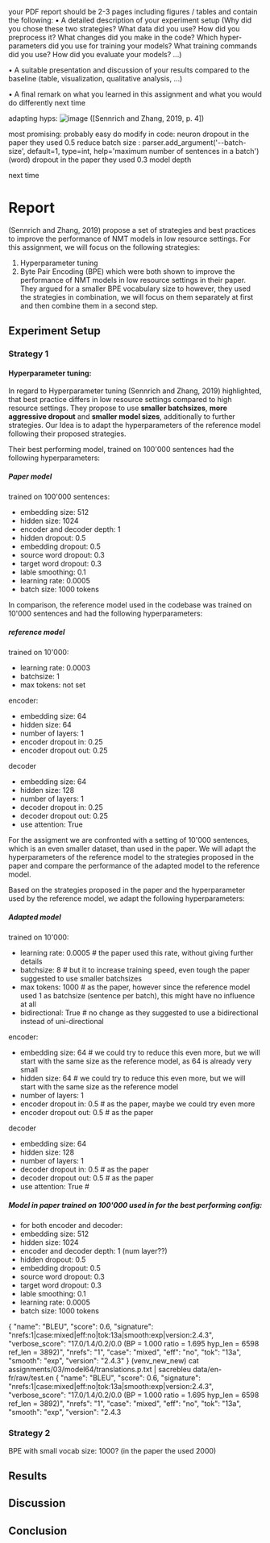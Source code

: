 your PDF report should be 2-3 pages including figures /
tables and contain the following:
• A detailed description of your experiment setup (Why did you chose these two strategies?
What data did you use? How did you preprocess it? What changes did you make in
the code? Which hyper-parameters did you use for training your models? What training
commands did you use? How did you evaluate your models? ...)

• A suitable presentation and discussion of your results compared to the baseline (table,
visualization, qualitative analysis, ...)

• A final remark on what you learned in this assignment and what you would do differently
next time

adapting hyps: 
![image](https://github.com/user-attachments/assets/06c8d925-b035-4b5e-bd7b-546fb587a5bc)
([Sennrich and Zhang, 2019, p. 4])

most promising: probably easy do modify in code: 
neuron dropout in the paper they used 0.5
reduce batch size :     parser.add_argument('--batch-size', default=1, type=int, help='maximum number of sentences in a batch')
(word) dropout in the paper they used 0.3
model depth 

next time

# Report
(Sennrich and Zhang, 2019) propose a set of strategies and best practices to improve the performance of NMT models in low resource settings.
For this assignment, we will focus on the following strategies:
1. Hyperparameter tuning
2. Byte Pair Encoding (BPE)
which were both shown to improve the performance of NMT models in low resource settings in their paper. They argued for a smaller BPE vocabulary size to 
however, they used the strategies in combination, we will focus on them separately at first and then combine them in a second step.



## Experiment Setup
### Strategy 1
#### Hyperparameter tuning:
In regard to Hyperparameter tuning (Sennrich and Zhang, 2019) highlighted, that best practice differs in low resource settings compared to high resource settings.
They propose to use **smaller batchsizes**, **more aggressive dropout** and **smaller model sizes**, additionally to further strategies. 
Our Idea is to adapt the hyperparameters of the reference model following their proposed strategies.

Their best performing model, trained on 100'000 sentences had the following hyperparameters:

##### Paper model
trained on 100'000 sentences:
* embedding size: 512
* hidden size: 1024
* encoder and decoder depth: 1 
* hidden dropout: 0.5
* embedding dropout: 0.5
* source word dropout: 0.3
* target word dropout: 0.3
* lable smoothing: 0.1
* learning rate: 0.0005
* batch size: 1000 tokens

In comparison, the reference model used in the codebase was trained on 10'000 sentences and had the following hyperparameters:
##### reference model
trained on 10'000: 

* learning rate: 0.0003
* batchsize: 1 
* max tokens: not set

encoder:
* embedding size: 64
* hidden size: 64
* number of layers: 1
* encoder dropout in: 0.25
* encoder dropout out: 0.25

decoder
* embedding size: 64 
* hidden size: 128
* number of layers: 1
* decoder dropout in: 0.25
* decoder dropout out: 0.25
* use attention: True

For the assigment we are confronted with a setting of 10'000 sentences, which is an even smaller dataset, than used in the paper.
We will adapt the hyperparameters of the reference model to the strategies proposed in the paper and compare the performance of the adapted model to the reference model.

Based on the strategies proposed in the paper and the hyperparameter used by the reference model, we  adapt the following hyperparameters:
##### Adapted model
trained on 10'000:

* learning rate: 0.0005 # the paper used this rate, without giving further details
* batchsize: 8 # but it  to increase training speed, even tough the paper suggested to use smaller batchsizes
* max tokens: 1000 # as the paper, however since the reference model used 1 as batchsize (sentence per batch), this might have no influence at all
* bidirectional: True # no change as they suggested to use a bidirectional instead of uni-directional 

encoder:
* embedding size: 64 # we could try to reduce this even more, but we will start with the same size as the reference model, as 64 is already very small
* hidden size: 64 # we could try to reduce this even more, but we will start with the same size as the reference model
* number of layers: 1
* encoder dropout in: 0.5 # as the paper, maybe we could try even more 
* encoder dropout out: 0.5 # as the paper 

decoder
* embedding size: 64 
* hidden size: 128
* number of layers: 1
* decoder dropout in: 0.5 # as the paper
* decoder dropout out: 0.5 # as the paper
* use attention: True # 

##### Model in paper trained on 100'000 used in for the best performing config:
* for both encoder and decoder:
* embedding size: 512
* hidden size: 1024
* encoder and decoder depth: 1 (num layer??)
* hidden dropout: 0.5
* embedding dropout: 0.5
* source word dropout: 0.3
* target word dropout: 0.3
* lable smoothing: 0.1
* learning rate: 0.0005
* batch size: 1000 tokens

{
 "name": "BLEU",
 "score": 0.6,
 "signature": "nrefs:1|case:mixed|eff:no|tok:13a|smooth:exp|version:2.4.3",
 "verbose_score": "17.0/1.4/0.2/0.0 (BP = 1.000 ratio = 1.695 hyp_len = 6598 ref_len = 3892)",
 "nrefs": "1",
 "case": "mixed",
 "eff": "no",
 "tok": "13a",
 "smooth": "exp",
 "version": "2.4.3"
}
(venv_new_new) cat assignments/03/model64/translations.p.txt | sacrebleu data/en-fr/raw/test.en
{
 "name": "BLEU",
 "score": 0.6,
 "signature": "nrefs:1|case:mixed|eff:no|tok:13a|smooth:exp|version:2.4.3",
 "verbose_score": "17.0/1.4/0.2/0.0 (BP = 1.000 ratio = 1.695 hyp_len = 6598 ref_len = 3892)",
 "nrefs": "1",
 "case": "mixed",
 "eff": "no",
 "tok": "13a",
 "smooth": "exp",
 "version": "2.4.3


### Strategy 2

BPE 
with small vocab size: 1000?
(in the paper the used 2000)

## Results

## Discussion

## Conclusion

